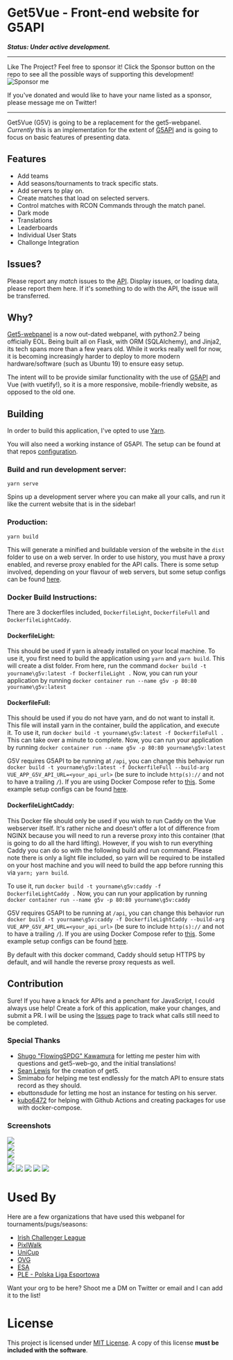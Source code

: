 # Get5Vue - Front-end website for G5API
_**Status: Under active development.**_

---

Like The Project? Feel free to sponsor it! Click the Sponsor button on the repo to see all the possible ways of supporting this development!  
![Sponsor me](https://phlexplexi.co/sponsor.png)

If you've donated and would like to have your name listed as a sponsor, please message me on Twitter!

---

Get5Vue (G5V) is going to be a replacement for the get5-webpanel. _Currently_ this is an implementation for the extent of [G5API](https://github.com/phlexplexico/G5API) and is going to focus on basic features of presenting data.


## Features
- Add teams
- Add seasons/tournaments to track specific stats.
- Add servers to play on.
- Create matches that load on selected servers.
- Control matches with RCON Commands through the match panel.
- Dark mode
- Translations
- Leaderboards
- Individual User Stats
- Challonge Integration

## Issues?
Please report any *match* issues to the [API](https://github.com/phlexplexico/G5API). Display issues, or loading data, please report them here. If it's something to do with the API, the issue will be transferred.

## Why?
[Get5-webpanel](https://github.com/phlexplexico/get5-webpanel) is a now out-dated webpanel, with python2.7 being officially EOL. Being built all on Flask, with ORM (SQLAlchemy), and Jinja2, its tech spans more than a few years old. While it works really well for now, it is becoming increasingly harder to deploy to more modern hardware/software (such as Ubuntu 19) to ensure easy setup.

The intent will to be provide similar functionality with the use of [G5API](https://github.com/phlexplexico/G5API) and Vue (with vuetify!), so it is a more responsive, mobile-friendly website, as opposed to the old one. 

## Building
In order to build this application, I've opted to use [Yarn](https://yarnpkg.com/lang/en/).

You will also need a working instance of G5API. The setup can be found at that repos [configuration](https://github.com/PhlexPlexico/G5API/wiki/Configuration).

### Build and run development server: 
```yarn serve``` 

Spins up a development server where you can make all your calls, and run it like the current website that is in the sidebar!

### Production: 
```yarn build```

This will generate a minified and buildable version of the website in the `dist` folder to use on a web server. In order to use history, you must have a proxy enabled, and reverse proxy enabled for the API calls. There is some setup involved, depending on your flavour of web servers, but some setup configs can be found [here](https://github.com/PhlexPlexico/G5V/wiki).

### Docker Build Instructions:

There are 3 dockerfiles included, `DockerfileLight`,  `DockerfileFull` and `DockerfileLightCaddy`.

#### DockerfileLight:
This should be used if yarn is already installed on your local machine. 
To use it, you first need to build the application using ```yarn``` and ```yarn build```. This will create a dist folder. 
From here, run the command ```docker build -t yourname\g5v:latest -f DockerfileLight .```
Now, you can run your application by running ```docker container run --name g5v -p 80:80 yourname\g5v:latest```

#### DockerfileFull:
This should be used if you do not have yarn, and do not want to install it. 
This file will install yarn in the container, build the application, and execute it. 
To use it, run ```docker build -t yourname\g5v:latest -f DockerfileFull .```
This can take over a minute to complete.
Now, you can run your application by running ```docker container run --name g5v -p 80:80 yourname\g5v:latest```

G5V requires G5API to be running at `/api`, you can change this behavior run `docker build -t yourname\g5v:latest -f DockerfileFull --build-arg VUE_APP_G5V_API_URL=<your_api_url>` (be sure to include `http(s)://` and not to have a trailing `/`). If you are using Docker Compose refer to [this](https://docs.docker.com/compose/compose-file/compose-file-v3/#args).
Some example setup configs can be found [here](https://github.com/PhlexPlexico/G5V/wiki).

#### DockerfileLightCaddy:
This Docker file should only be used if you wish to run Caddy on the Vue webserver itself. It's rather niche and doesn't offer a lot of difference from NGINX because you will need to run a reverse proxy into this container (that is going to do all the hard lifting). However, if you wish to run everything Caddy you can do so with the following build and run command. Please note there is only a light file included, so yarn will be required to be installed on your host machine and you will need to build the app before running this via `yarn; yarn build`.

To use it, run ```docker build -t yourname\g5v:caddy -f DockerfileLightCaddy .```
Now, you can run your application by running `docker container run --name g5v -p 80:80 yourname\g5v:caddy` 

G5V requires G5API to be running at `/api`, you can change this behavior run `docker build -t yourname\g5v:caddy -f DockerfileLightCaddy --build-arg VUE_APP_G5V_API_URL=<your_api_url>` (be sure to include `http(s)://` and not to have a trailing `/`). If you are using Docker Compose refer to [this](https://docs.docker.com/compose/compose-file/compose-file-v3/#args).
Some example setup configs can be found [here](https://github.com/PhlexPlexico/G5V/wiki).

By default with this docker command, Caddy should setup HTTPS by default, and will handle the reverse proxy requests as well.

## Contribution
Sure! If you have a knack for APIs and a penchant for JavaScript, I could always use help! Create a fork of this application, make your changes, and submit a PR. I will be using the [Issues](https://github.com/G5V/issues) page to track what calls still need to be completed.

### Special Thanks
- [Shugo "FlowingSPDG" Kawamura](https://github.com/FlowingSPDG) for letting me pester him with questions and get5-web-go, and the initial translations!
- [Sean Lewis](https://github.com/splewis) for the creation of get5.
- Smimabo for helping me test endlessly for the match API to ensure stats record as they should.
- ebuttonsdude for letting me host an instance for testing on his server.
- [kubo6472](https://github.com/kubo6472) for helping with Github Actions and creating packages for use with docker-compose.

### Screenshots  
![](./screenshots/MainPage.png)  
![](./screenshots/MainPageLoggedIn.png)  
![](./screenshots/SideMenuLoggedOut.png)  
![](./screenshots/SideMenuLoggedIn.png)  
![](./screenshots/TeamPage.png)
![](./screenshots/TeamSpecificPage.png)
![](./screenshots/MatchInfo.png)
![](./screenshots/ProfilePage.png)
![](./screenshots/ServersPage.png)

# Used By
Here are a few organizations that have used this webpanel for tournaments/pugs/seasons:

 - [Irish Challenger League](https://www.iclhub.ie/)
 - [PixlWalk](https://discord.gg/dUN5G5ttQ5)
 - [UniCup](https://fb.com/UniCupSVK)
 - [OVG](https://ovg.cz)
 - [ESA](https://esportsa.cz)
 - [PLE - Polska Liga Esportowa](https://ple.gg/)

Want your org to be here? Shoot me a DM on Twitter or email and I can add it to the list!

# License
This project is licensed under [MIT License](http://opensource.org/licenses/MIT). A copy of this license **must be included with the software**.
